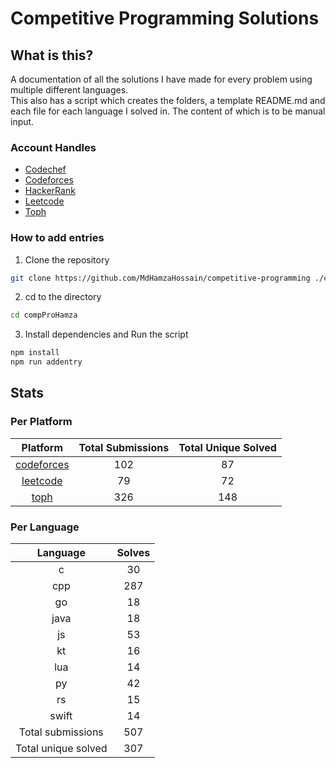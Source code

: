# Competitive Programming Solutions

## What is this?

A documentation of all the solutions I have made for every problem using multiple different languages.\
This also has a script which creates the folders, a template README.md and each file for each language I solved in. The
content of which is to be manual input.

### Account Handles

<!-- - [AtCoder](https://atcoder.jp/users/HamzaHossain) -->
- [Codechef](https://www.codechef.com/users/hamzahossain)
- [Codeforces](https://codeforces.com/profile/hamzahossain)
- [HackerRank](https://www.hackerrank.com/profile/hamzahossain)
- [Leetcode](https://leetcode.com/u/hamzahossain/)
- [Toph](https://toph.co/u/hamzahossain)

### How to add entries

1. Clone the repository

```bash
git clone https://github.com/MdHamzaHossain/competitive-programming ./compProHamza
```

2. cd to the directory

```sh
cd compProHamza
```

3. Install dependencies and Run the script

```sh
npm install
npm run addentry
```

## Stats

### Per Platform

|               Platform              | Total Submissions | Total Unique Solved |
| :---------------------------------: | :---------------: | :-----------------: |
| [codeforces](<./solves/codeforces>) |        102        |          87         |
|   [leetcode](<./solves/leetcode>)   |         79        |          72         |
|       [toph](<./solves/toph>)       |        326        |         148         |

### Per Language

|       Language      | Solves |
| :-----------------: | :----: |
|          c          |   30   |
|         cpp         |   287  |
|          go         |   18   |
|         java        |   18   |
|          js         |   53   |
|          kt         |   16   |
|         lua         |   14   |
|          py         |   42   |
|          rs         |   15   |
|        swift        |   14   |
|  Total submissions  |   507  |
| Total unique solved |   307  |
